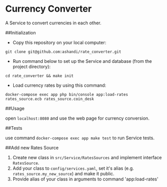 # Currency Converter

A Service to convert currencies in each other.

##Initialization

* Copy this repository on your local computer:

`git clone git@github.com:ashandi/rate_converter.git`

* Run command below to set up the Service and database (from the project directory):

`cd rate_converter && make init`

* Load currency rates by using this command:

`docker-compose exec app php bin/console app:load-rates rates_source.ecb rates_source.coin_desk`

##Usage

open `localhost:8080` and use the web page for currency conversion.

##Tests

use command `docker-compose exec app make test` to run Service tests.

##Add new Rates Source

1. Create new class in `src/Service/RatesSources` and implement interface `RatesSource`.
2. Add your class to `config/services.yaml`, set it's alias (e.g. `rates_source.my_new_source`) and make it public.
3. Provide alias of your class in arguments to command 'app:load-rates'